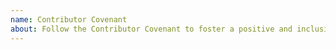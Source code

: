 ```yaml
--- 
name: Contributor Covenant 
about: Follow the Contributor Covenant to foster a positive and inclusive community. 
---
```

